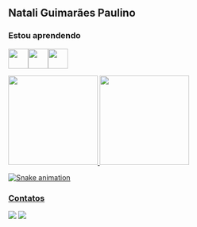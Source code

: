 ## Natali Guimarães Paulino

### Estou aprendendo

<img src="https://cdn.jsdelivr.net/gh/devicons/devicon/icons/javascript/javascript-plain.svg"  width="40" height="40"/><img src="https://cdn.jsdelivr.net/gh/devicons/devicon/icons/python/python-original.svg"  width="40" height="40"/><img src="https://cdn.jsdelivr.net/gh/devicons/devicon/icons/css3/css3-plain.svg" width="40" height="40" />
          
          

<div>
<a href="https://github.com/nataligp">
<img height="180em" src="https://github-readme-stats.vercel.app/api/top-langs/?username=nataligp&layout=compact&langs_count=7&theme=dracula"/>
<img height="180em" src="https://github-readme-stats.vercel.app/api?username=nataligp&show_icons=true&theme=dracula&include_all_commits=true&count_private=true"/>
</div>
  
![Snake animation](https://github.com/nataligp/nataligp/blob/output/github-contribution-grid-snake.svg)

### Contatos
          
<div>
<a href = "mailto:nataliguimaraesp07@gmail.com"><img src="https://img.shields.io/badge/Gmail-D14836?style=for-the-badge&logo=gmail&logoColor=white" target="_blank"></a>
<a href="https://www.linkedin.com/in/nataliguimaraes07" target="_blank"><img src="https://img.shields.io/badge/-LinkedIn-%230077B5?style=for-the-badge&logo=linkedin&logoColor=white" target="_blank"></a>   
</div>
